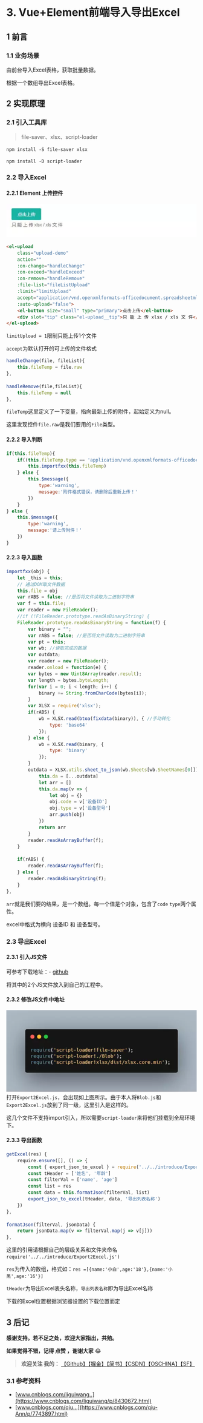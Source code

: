 # 3. Vue+Element前端导入导出Excel
## 1 前言
### 1.1 业务场景
由前台导入Excel表格，获取批量数据。

根据一个数组导出Excel表格。

## 2 实现原理
### 2.1 引入工具库
> file-saver、xlsx、script-loader

`npm install -S file-saver xlsx`

`npm install -D script-loader`

### 2.2 导入Excel
#### 2.2.1 Element 上传控件

![](https://github.com/xrkffgg/Kimg/blob/master/blog/03-1.png?raw=true)
```html
<el-upload
    class="upload-demo"
    action=""
    :on-change="handleChange"
    :on-exceed="handleExceed"
    :on-remove="handleRemove"
    :file-list="fileListUpload"
    :limit="limitUpload"
    accept="application/vnd.openxmlformats-officedocument.spreadsheetml.sheet,application/vnd.ms-excel"
    :auto-upload="false">
    <el-button size="small" type="primary">点击上传</el-button>
    <div slot="tip" class="el-upload__tip">只 能 上 传 xlsx / xls 文 件</div>
</el-upload>
```
`limitUpload = 1`限制只能上传1个文件

`accept`为默认打开的可上传的文件格式
```js
handleChange(file, fileList){
    this.fileTemp = file.raw
},

handleRemove(file,fileList){
    this.fileTemp = null
},
```
`fileTemp`这里定义了一下变量，指向最新上传的附件，起始定义为null。

这里发现控件`file.raw`是我们要用的`File`类型。

#### 2.2.2 导入判断

```js
if(this.fileTemp){
    if((this.fileTemp.type == 'application/vnd.openxmlformats-officedocument.spreadsheetml.sheet') || (this.fileTemp.type == 'application/vnd.ms-excel')){
        this.importfxx(this.fileTemp)
    } else {
        this.$message({
            type:'warning',
            message:'附件格式错误，请删除后重新上传！'
        })
    }
} else {
    this.$message({
        type:'warning',
        message:'请上传附件！'
    })
}
```
#### 2.2.3 导入函数

```js
importfxx(obj) {
    let _this = this;
    // 通过DOM取文件数据
    this.file = obj
    var rABS = false; //是否将文件读取为二进制字符串
    var f = this.file;
    var reader = new FileReader();
    //if (!FileReader.prototype.readAsBinaryString) {
    FileReader.prototype.readAsBinaryString = function(f) {
        var binary = "";
        var rABS = false; //是否将文件读取为二进制字符串
        var pt = this;
        var wb; //读取完成的数据
        var outdata;
        var reader = new FileReader();
        reader.onload = function(e) {
        var bytes = new Uint8Array(reader.result);
        var length = bytes.byteLength;
        for(var i = 0; i < length; i++) {
            binary += String.fromCharCode(bytes[i]);
        }
        var XLSX = require('xlsx');
        if(rABS) {
            wb = XLSX.read(btoa(fixdata(binary)), { //手动转化
                type: 'base64'
            });
        } else {
            wb = XLSX.read(binary, {
                type: 'binary'
            });
        }
        outdata = XLSX.utils.sheet_to_json(wb.Sheets[wb.SheetNames[0]]);//outdata就是你想要的东西
            this.da = [...outdata]
            let arr = []
            this.da.map(v => {
                let obj = {}
                obj.code = v['设备ID']
                obj.type = v['设备型号']
                arr.push(obj)
            })
            return arr
        }
        reader.readAsArrayBuffer(f);
    }
    
    if(rABS) {
        reader.readAsArrayBuffer(f);
    } else {
        reader.readAsBinaryString(f);
    }
},
```
`arr`就是我们要的结果，是一个数组。每一个值是个对象，包含了`code` `type`两个属性。

excel中格式为横向 设备ID 和 设备型号。

### 2.3 导出Excel
#### 2.3.1 引入JS文件
可参考下载地址：- [github](https://github.com/xrkffgg/tools/tree/master/JS/Excel)

将其中的2个JS文件放入到自己的工程中。
#### 2.3.2 修改JS文件中地址

![](https://github.com/xrkffgg/Kimg/blob/master/blog/03-2.png?raw=true)
打开`Export2Excel.js`，会出现如上图所示。由于本人将`Blob.js`和`Export2Excel.js`放到了同一级，这里引入是这样的。

这几个文件不支持import引入，所以需要`script-loader`来将他们挂载到全局环境下。
#### 2.3.3 导出函数

```js
getExcel(res) {
    require.ensure([], () => {
        const { export_json_to_excel } = require('../../introduce/Export2Excel.js')
        const tHeader = ['姓名', '年龄']
        const filterVal = ['name', 'age']
        const list = res
        const data = this.formatJson(filterVal, list)
        export_json_to_excel(tHeader, data, '导出列表名称')
    })
},

formatJson(filterVal, jsonData) {
    return jsonData.map(v => filterVal.map(j => v[j]))
},
```

这里的引用请根据自己的层级关系和文件夹命名`require('../../introduce/Export2Excel.js')`

`res`为传入的数组，格式如：`res =[{name:'小白',age:'18'},{name:'小黑',age:'16'}]`

`tHeader`为导出Excel表头名称，`导出列表名称`即为导出Excel名称

下载的Excel位置根据浏览器设置的下载位置而定



## 3 后记
**感谢支持。若不足之处，欢迎大家指出，共勉。**

**如果觉得不错，记得 点赞 ，谢谢大家** 😂
> **欢迎关注 我的：** [【Github】](https://github.com/xrkffgg/Tools)[【掘金】](https://juejin.im/user/59c369496fb9a00a4843a3e2/posts)[【简书】](https://www.jianshu.com/u/4ca4daac5890)[【CSDN】](https://blog.csdn.net/xrk_ffgg)[【OSCHINA】](https://my.oschina.net/xrkffgg)[【SF】](https://segmentfault.com/u/xrkffgg/articles)
### 3.1 参考资料
- [www.cnblogs.com/liguiwang..](https://www.cnblogs.com/liguiwang/p/8430672.html)
- [www.cnblogs.com/qiu...](https://www.cnblogs.com/qiu-Ann/p/7743897.html)
